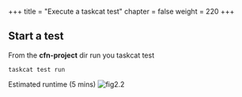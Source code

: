 +++
title = "Execute a taskcat test"
chapter = false
weight = 220
+++



## Start a test

From the **cfn-project** dir run you taskcat test

```
taskcat test run
```

Estimated runtime (5 mins)
![fig2.2](/images/taskcat_execution2.gif)
